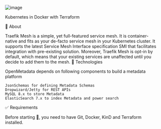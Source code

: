 ![image](https://user-images.githubusercontent.com/23049337/226859643-2942c750-8a90-4f01-a3f9-4cfbd65ff924.png)

 
Kubernetes in Docker with Terraform



🎯 About

Traefik Mesh is a simple, yet full-featured service mesh. It is container-native and fits as your de-facto service mesh in your Kubernetes cluster. It supports the latest Service Mesh Interface specification SMI that facilitates integration with pre-existing solution. Moreover, Traefik Mesh is opt-in by default, which means that your existing services are unaffected until you decide to add them to the mesh.
🚀 Technologies

OpenMetadata depends on following components to build a metadata platform

    JsonSchemas for defining Metadata Schemas
    Dropwizard/Jetty for REST APIs
    MySQL 8.x to store Metadata
    ElasticSearch 7.x to index Metadata and power search

✅ Requirements

Before starting 🏁, you need to have Git, Docker, KinD and Terraform installed.

